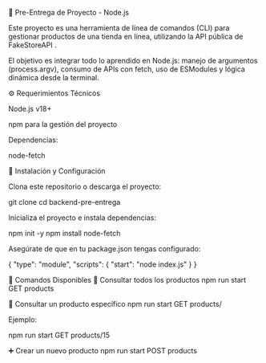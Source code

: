 📂 Pre-Entrega de Proyecto - Node.js

Este proyecto es una herramienta de línea de comandos (CLI) para gestionar productos de una tienda en línea, utilizando la API pública de FakeStoreAPI
.

El objetivo es integrar todo lo aprendido en Node.js: manejo de argumentos (process.argv), consumo de APIs con fetch, uso de ESModules y lógica dinámica desde la terminal.

⚙️ Requerimientos Técnicos

Node.js v18+

npm para la gestión del proyecto

Dependencias:

node-fetch

🚀 Instalación y Configuración

Clona este repositorio o descarga el proyecto:

git clone <url-del-repo>
cd backend-pre-entrega


Inicializa el proyecto e instala dependencias:

npm init -y
npm install node-fetch


Asegúrate de que en tu package.json tengas configurado:

{
  "type": "module",
  "scripts": {
    "start": "node index.js"
  }
}

📌 Comandos Disponibles
🔎 Consultar todos los productos
npm run start GET products

🔎 Consultar un producto específico
npm run start GET products/<id>


Ejemplo:

npm run start GET products/15

➕ Crear un nuevo producto
npm run start POST products <title> <price> <category>


Ejemplo:

npm run start POST products "T-Shirt-Rex" 300 remeras

🗑️ Eliminar un producto
npm run start DELETE products/<id>


Ejemplo:

npm run start DELETE products/7

🛠️ Estructura del Proyecto
📦 pre-entrega-proyecto
 ┣ 📜 index.js        # Lógica principal (router + fetch API)
 ┣ 📜 package.json    # Configuración npm y script start
 ┣ 📜 README.md       # Documentación del proyecto

✅ Validaciones

Métodos válidos: GET, POST, DELETE

Recursos válidos: products

Validación de argumentos faltantes en comandos POST

Manejo de errores en requests fallidas

✨ Ejemplo de Uso
$ npm run start GET products/1

📦 Producto 1: {
  id: 1,
  title: "Fjallraven - Foldsack No. 1 Backpack, Fits 15 Laptops",
  price: 109.95,
  category: "men's clothing"
}
